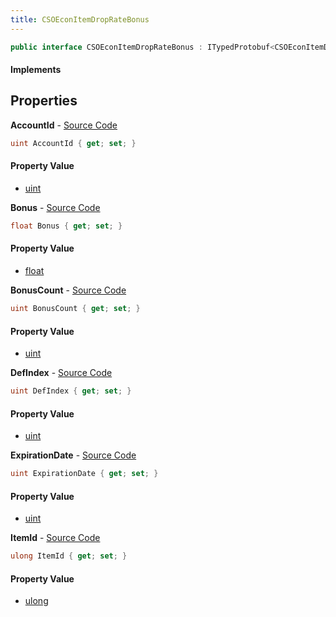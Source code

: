 ```yaml
---
title: CSOEconItemDropRateBonus
---
```


```csharp
public interface CSOEconItemDropRateBonus : ITypedProtobuf<CSOEconItemDropRateBonus>, INativeHandle
```

#### Implements

## Properties

**AccountId** - [Source Code](https://github.com/swiftly-solution/swiftlys2/blob/master/managed/src/SwiftlyS2.Generated/Protobufs/Interfaces/CSOEconItemDropRateBonus.cs#L13)

```csharp
uint AccountId { get; set; }
```

#### Property Value

- [uint](https://learn.microsoft.com/dotnet/api/system.uint32)

**Bonus** - [Source Code](https://github.com/swiftly-solution/swiftlys2/blob/master/managed/src/SwiftlyS2.Generated/Protobufs/Interfaces/CSOEconItemDropRateBonus.cs#L19)

```csharp
float Bonus { get; set; }
```

#### Property Value

- [float](https://learn.microsoft.com/dotnet/api/system.single)

**BonusCount** - [Source Code](https://github.com/swiftly-solution/swiftlys2/blob/master/managed/src/SwiftlyS2.Generated/Protobufs/Interfaces/CSOEconItemDropRateBonus.cs#L22)

```csharp
uint BonusCount { get; set; }
```

#### Property Value

- [uint](https://learn.microsoft.com/dotnet/api/system.uint32)

**DefIndex** - [Source Code](https://github.com/swiftly-solution/swiftlys2/blob/master/managed/src/SwiftlyS2.Generated/Protobufs/Interfaces/CSOEconItemDropRateBonus.cs#L28)

```csharp
uint DefIndex { get; set; }
```

#### Property Value

- [uint](https://learn.microsoft.com/dotnet/api/system.uint32)

**ExpirationDate** - [Source Code](https://github.com/swiftly-solution/swiftlys2/blob/master/managed/src/SwiftlyS2.Generated/Protobufs/Interfaces/CSOEconItemDropRateBonus.cs#L16)

```csharp
uint ExpirationDate { get; set; }
```

#### Property Value

- [uint](https://learn.microsoft.com/dotnet/api/system.uint32)

**ItemId** - [Source Code](https://github.com/swiftly-solution/swiftlys2/blob/master/managed/src/SwiftlyS2.Generated/Protobufs/Interfaces/CSOEconItemDropRateBonus.cs#L25)

```csharp
ulong ItemId { get; set; }
```

#### Property Value

- [ulong](https://learn.microsoft.com/dotnet/api/system.uint64)

